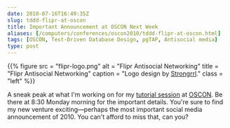 ```yaml
--- 
date: 2010-07-16T16:49:35Z
slug: tddd-flipr-at-oscon
title: Important Announcement at OSCON Next Week
aliases: [/computers/conferences/oscon2010/tddd-flipr-at-oscon.html]
tags: [OSCON, Test-Driven Database Design, pgTAP, Antisocial media]
type: post
---
```


{{% figure
   src   = "flipr-logo.png"
   alt   = "Flipr Antisocial Networking"
   title = "Flipr Antisocial Networking"
   caption = "Logo design by [Strongrrl](http://www.strongrrl.com/)."
   class = "left"
%}}

A sneak peak at what I'm working on for my [tutorial session] at [OSCON]. Be
there at 8:30 Monday morning for the important details. You're sure to find my
new venture exciting—perhaps the most important social media announcement of
2010. You can't afford to miss that, can you?

  [tutorial session]: http://bit.ly/9VYmEZ "Test Driven Database Development"
  [OSCON]: http://www.oscon.com/
